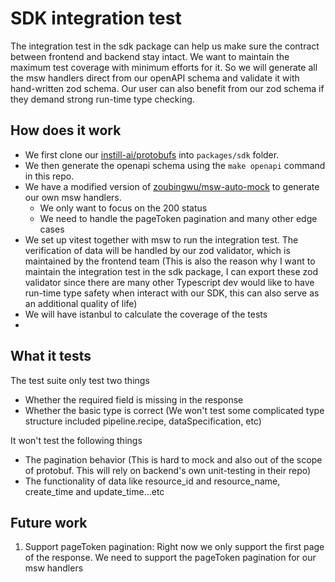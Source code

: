 # SDK integration test

The integration test in the sdk package can help us make sure the contract between frontend and backend stay intact. We want to maintain the maximum test coverage with minimum efforts for it. So we will generate all the msw handlers direct from our openAPI schema and validate it with hand-written zod schema. Our user can also benefit from our zod schema if they demand strong run-time type checking. 

## How does it work

- We first clone our [instill-ai/protobufs](https://github.com/instill-ai/protobufs) into `packages/sdk` folder.
- We then generate the openapi schema using the `make openapi` command in this repo.
- We have a modified version of [zoubingwu/msw-auto-mock](https://github.com/zoubingwu/msw-auto-mock/issues?q=) to generate our own msw handlers.
  - We only want to focus on the 200 status
  - We need to handle the pageToken pagination and many other edge cases
- We set up vitest together with msw to run the integration test.
The verification of data will be handled by our zod validator, which is maintained by the frontend team (This is also the reason why I want to maintain the integration test in the sdk package, I can export these zod validator since there are many other Typescript dev would like to have run-time type safety when interact with our SDK, this can also serve as an additional quality of life)
- We will have istanbul to calculate the coverage of the tests
- 
## What it tests

The test suite only test two things

- Whether the required field is missing in the response
- Whether the basic type is correct (We won't test some complicated type structure included pipeline.recipe, dataSpecification, etc)

It won't test the following things

- The pagination behavior (This is hard to mock and also out of the scope of protobuf. This will rely on backend's own unit-testing in their repo)
- The functionality of data like resource_id and resource_name, create_time and update_time...etc

## Future work

1. Support pageToken pagination: Right now we only support the first page of the response. We need to support the pageToken pagination for our msw handlers